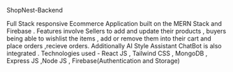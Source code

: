 ShopNest-Backend

 Full Stack responsive Ecommerce  Application built on the MERN Stack and Firebase . Features involve Sellers to add and update their products , buyers being able to wishlist the items , add or remove them into their cart and place orders ,recieve orders. Additionally AI  Style Assistant ChatBot is also integrated . Technologies used - React JS , Tailwind CSS , MongoDB , Express JS ,Node JS , Firebase(Authentication and Storage)  